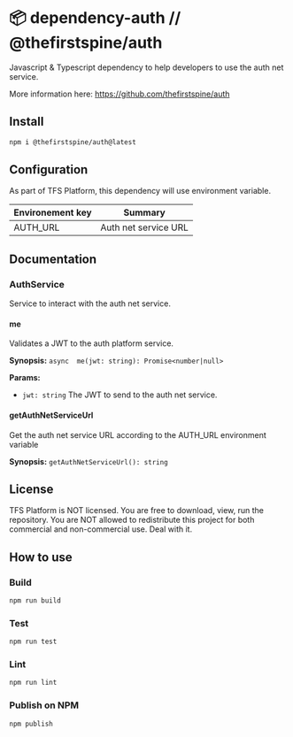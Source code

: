 
# 📦 dependency-auth // @thefirstspine/auth

Javascript & Typescript dependency to help developers to use the auth net service.

More information here: <https://github.com/thefirstspine/auth>

## Install

```bash
npm i @thefirstspine/auth@latest
```

## Configuration

As part of TFS Platform, this dependency will use environment variable.

| Environement key | Summary |
|-|-|
| AUTH_URL | Auth net service URL |

## Documentation

### AuthService

Service to interact with the auth net service.

#### me

Validates a JWT to the auth platform service.

**Synopsis:** `async  me(jwt: string): Promise<number|null>`

**Params:**

- `jwt: string` The JWT to send to the auth net service.

#### getAuthNetServiceUrl

Get the auth net service URL according to the AUTH_URL environment variable

**Synopsis:** `getAuthNetServiceUrl(): string`

## License

TFS Platform is NOT licensed. You are free to download, view, run the repository. You are NOT allowed to redistribute this project for both commercial and non-commercial use. Deal with it.

## How to use

### Build

```bash
npm run build
```

### Test

```bash
npm run test
```

### Lint

```bash
npm run lint
```

### Publish on NPM

```bash
npm publish
```
